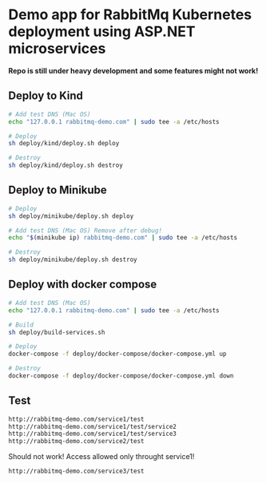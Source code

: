 # Demo app for RabbitMq Kubernetes deployment using ASP.NET microservices

**Repo is still under heavy development and some features might not work!**

## Deploy to Kind
```bash
# Add test DNS (Mac OS)
echo "127.0.0.1 rabbitmq-demo.com" | sudo tee -a /etc/hosts

# Deploy
sh deploy/kind/deploy.sh deploy

# Destroy
sh deploy/kind/deploy.sh destroy
```

## Deploy to Minikube
```bash
# Deploy
sh deploy/minikube/deploy.sh deploy

# Add test DNS (Mac OS) Remove after debug!
echo "$(minikube ip) rabbitmq-demo.com" | sudo tee -a /etc/hosts

# Destroy
sh deploy/minikube/deploy.sh destroy
```

## Deploy with docker compose
```bash
# Add test DNS (Mac OS)
echo "127.0.0.1 rabbitmq-demo.com" | sudo tee -a /etc/hosts

# Build
sh deploy/build-services.sh 

# Deploy
docker-compose -f deploy/docker-compose/docker-compose.yml up

# Destroy
docker-compose -f deploy/docker-compose/docker-compose.yml down
```

## Test
```bash
http://rabbitmq-demo.com/service1/test
http://rabbitmq-demo.com/service1/test/service2
http://rabbitmq-demo.com/service1/test/service3
http://rabbitmq-demo.com/service2/test
```

Should not work! Access allowed only throught service1!
```bash
http://rabbitmq-demo.com/service3/test
```
